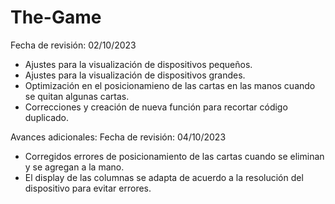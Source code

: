 # The-Game
 Fecha de revisión: 02/10/2023
 - Ajustes para la visualización de dispositivos pequeños.
 - Ajustes para la visualización de dispositivos grandes.
 - Optimización en el posicionamieno de las cartas en las manos cuando se quitan algunas cartas.
 - Correcciones y creación de nueva función para recortar código duplicado.

Avances adicionales:
Fecha de revisión: 04/10/2023
 - Corregidos errores de posicionamiento de las cartas cuando se eliminan y se agregan a la mano.
 - El display de las columnas se adapta de acuerdo a la resolución del dispositivo para evitar errores.
